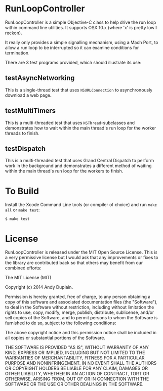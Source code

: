 RunLoopController
=================

RunLoopController is a simple Objective-C class to help drive the run loop within command line utilities.  It supports OSX 10.x (where 'x' is pretty low I reckon).

It really only provides a simple signalling mechanism, using a Mach Port, to allow a run loop to be interrupted so it can examine conditions for termination.

There are 3 test programs provided, which should illustrate its use:

## testAsyncNetworking ##

This is a single-thread test that uses `NSURLConnection` to asynchronously download a web page.

## testMultiTimers ##

This is a multi-threaded test that uses `NSThread`-subclasses and demonstrates how to wait within the main thread's run loop for the worker threads to finish.

## testDispatch ##

This is a multi-threaded test that uses Grand Central Dispatch to perform work in the background and demonstrates a different method of waiting within the main thread's run loop for the workers to finish.

To Build
========
Install the Xcode Command Line tools (or compiler of choice) and run `make all` or `make test`:

    $ make test

License
=======

RunLoopController is released under the MIT Open Source License. This is a very permissive license but I would ask that any improvements or fixes to the library are contributed back so that others may benefit from our combined efforts:

The MIT License (MIT)

Copyright (c) 2014 Andy Duplain.

Permission is hereby granted, free of charge, to any person obtaining a copy of this software and associated documentation files (the "Software"), to deal in the Software without restriction, including without limitation the rights to use, copy, modify, merge, publish, distribute, sublicense, and/or sell copies of the Software, and to permit persons to whom the Software is furnished to do so, subject to the following conditions:

The above copyright notice and this permission notice shall be included in all copies or substantial portions of the Software.

THE SOFTWARE IS PROVIDED "AS IS", WITHOUT WARRANTY OF ANY KIND, EXPRESS OR IMPLIED, INCLUDING BUT NOT LIMITED TO THE WARRANTIES OF MERCHANTABILITY, FITNESS FOR A PARTICULAR PURPOSE AND NONINFRINGEMENT. IN NO EVENT SHALL THE AUTHORS OR COPYRIGHT HOLDERS BE LIABLE FOR ANY CLAIM, DAMAGES OR OTHER LIABILITY, WHETHER IN AN ACTION OF CONTRACT, TORT OR OTHERWISE, ARISING FROM, OUT OF OR IN CONNECTION WITH THE SOFTWARE OR THE USE OR OTHER DEALINGS IN THE SOFTWARE.